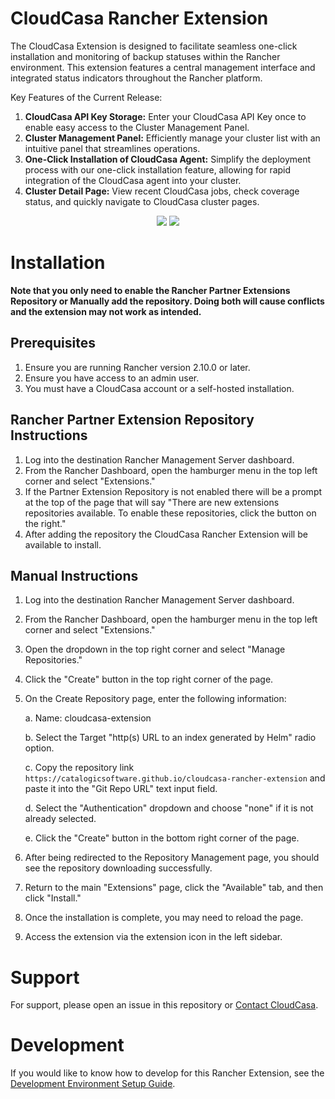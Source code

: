 # CloudCasa Rancher Extension 

The CloudCasa Extension is designed to facilitate seamless one-click installation and monitoring of backup statuses within the Rancher environment. This extension features a central management interface and integrated status indicators throughout the Rancher platform.

Key Features of the Current Release:

1) **CloudCasa API Key Storage:** Enter your CloudCasa API Key once to enable easy access to the Cluster Management Panel.
2) **Cluster Management Panel:** Efficiently manage your cluster list with an intuitive panel that streamlines operations.
3) **One-Click Installation of CloudCasa Agent:** Simplify the deployment process with our one-click installation feature, allowing for rapid integration of the CloudCasa agent into your cluster.
4) **Cluster Detail Page:** View recent CloudCasa jobs, check coverage status, and quickly navigate to CloudCasa cluster pages.


<p align="middle">
   <img src="https://github.com/user-attachments/assets/357760fa-86e2-415f-8081-45b028e35eb2" />
   <img src="https://github.com/user-attachments/assets/e6d4ee74-aa76-4505-bff5-461590407c85" />
</p>


# Installation

**Note that you only need to enable the Rancher Partner Extensions Repository or Manually add the repository. Doing both will cause conflicts and the extension may not work as intended.**

## Prerequisites

1) Ensure you are running Rancher version 2.10.0 or later.
2) Ensure you have access to an admin user.
3) You must have a CloudCasa account or a self-hosted installation.

## Rancher Partner Extension Repository Instructions
1) Log into the destination Rancher Management Server dashboard.
2) From the Rancher Dashboard, open the hamburger menu in the top left corner and select "Extensions."
3) If the Partner Extension Repository is not enabled there will be a prompt at the top of the page that will say "There are new extensions repositories available. To enable these repositories, click the button on the right."
4) After adding the repository the CloudCasa Rancher Extension will be available to install. 

## Manual Instructions

1) Log into the destination Rancher Management Server dashboard.
2) From the Rancher Dashboard, open the hamburger menu in the top left corner and select "Extensions."
3) Open the dropdown in the top right corner and select "Manage Repositories."
4) Click the "Create" button in the top right corner of the page.
5) On the Create Repository page, enter the following information:

   a. Name: cloudcasa-extension

   b. Select the Target "http(s) URL to an index generated by Helm" radio option.

   c. Copy the repository link `https://catalogicsoftware.github.io/cloudcasa-rancher-extension` and paste it into the "Git Repo URL" text input field.

   d. Select the "Authentication" dropdown and choose "none" if it is not already selected.

   e. Click the "Create" button in the bottom right corner of the page.

7) After being redirected to the Repository Management page, you should see the repository downloading successfully.
8) Return to the main "Extensions" page, click the "Available" tab, and then click "Install."
9) Once the installation is complete, you may need to reload the page.
10) Access the extension via the extension icon in the left sidebar.

# Support

For support, please open an issue in this repository or [Contact CloudCasa](https://cloudcasa.io/contact-us/).

# Development

If you would like to know how to develop for this Rancher Extension, see the [Development Environment Setup Guide](DEVELOPMENT.md).
